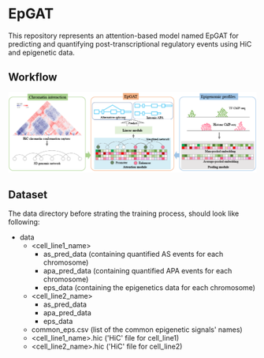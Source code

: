 # EpGAT
This repository represents an attention-based model named EpGAT for predicting and quantifying post-transcriptional regulatory events using HiC and epigenetic data.


## Workflow
![alt text](https://github.com/compbiolabucf/EpGAT/blob/main/EpGAT_overall.png)

## Dataset
The data directory before strating the training process, should look like following:
- data
    - <cell_line1_name>
      - as_pred_data (containing quantified AS events for each chromosome)
      - apa_pred_data (containing quantified APA events for each chromosome)
      - eps_data (containing the epigenetics data for each chromosome)
    - <cell_line2_name>
      - as_pred_data
      - apa_pred_data 
      - eps_data
    - common_eps.csv (list of the common epigenetic signals' names)
    - <cell_line1_name>.hic ('HiC' file for cell_line1)
    - <cell_line2_name>.hic ('HiC' file for cell_line2)
      
